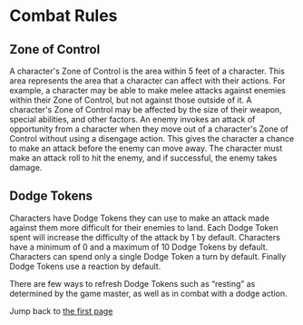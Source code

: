 # Combat Rules

## Zone of Control
A character's Zone of Control is the area within 5 feet of a character. This area represents the area that a character can affect with their actions. For example, a character may be able to make melee attacks against enemies within their Zone of Control, but not against those outside of it. A character's Zone of Control may be affected by the size of their weapon, special abilities, and other factors. An enemy invokes an attack of opportunity from a character when they move out of a character's Zone of Control without using a disengage action. This gives the character a chance to make an attack before the enemy can move away. The character must make an attack roll to hit the enemy, and if successful, the enemy takes damage.

## Dodge Tokens
Characters have Dodge Tokens they can use to make an attack made against them more difficult for their enemies to land. Each Dodge Token spent will increase the difficulty of the attack by 1 by default. Characters have a minimum of 0 and a maximum of 10 Dodge Tokens by default. Characters can spend only a single Dodge Token a turn by default. Finally Dodge Tokens use a reaction by default.

There are few ways to refresh Dodge Tokens such as “resting” as determined by the game master, as well as in combat with a dodge action. 

Jump back to [the first page](../README.md)